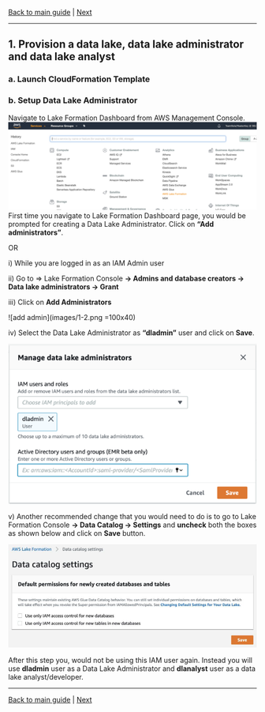 [Back to main guide](../README.md) | [Next](activity2.md)

____

## 1. Provision a data lake, data lake administrator and data lake analyst

### a. Launch CloudFormation Template


### b. Setup Data Lake Administrator
Navigate to Lake Formation Dashboard from AWS Management Console.
![lakeformation-console](images/1-1.png)
First time you navigate to Lake Formation Dashboard page, you would be prompted for creating a Data Lake Administrator. Click on **“Add administrators”**.



OR

i) While you are logged in as an IAM Admin user

ii) Go to => Lake Formation Console **→ Admins and database creators → Data lake administrators → Grant**

iii) Click on **Add Administrators**

![add admin](images/1-2.png =100x40)

iv) Select the Data Lake Administrator as **“dladmin”** user and click on **Save**.

![dladmin](images/1-3.png)

v) Another recommended change that you would need to do is to go to Lake Formation Console **→ Data Catalog → Settings** and **uncheck** both the boxes as shown below and click on **Save** button.

![datacatalog](images/1-4.png)


After this step you, would not be using this IAM user again. Instead you will use **dladmin** user as a Data Lake Administrator and **dlanalyst** user as a data lake analyst/developer.

___

[Back to main guide](../README.md) | [Next](activity2.md)

